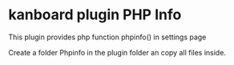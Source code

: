 # kanboard plugin PHP Info

This plugin provides php function phpinfo() in settings page

Create a folder Phpinfo in the plugin folder an copy all files inside.